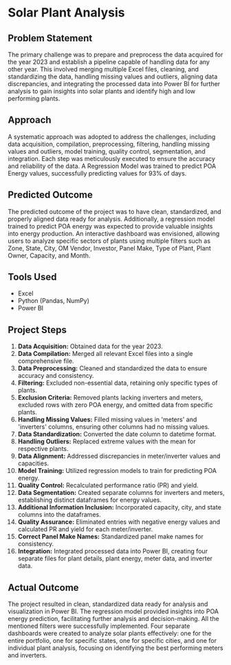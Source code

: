 # Solar Plant Analysis

## Problem Statement
The primary challenge was to prepare and preprocess the data acquired for the year 2023 and establish a pipeline capable of handling data for any other year. This involved merging multiple Excel files, cleaning, and standardizing the data, handling missing values and outliers, aligning data discrepancies, and integrating the processed data into Power BI for further analysis to gain insights into solar plants and identify high and low performing plants.

## Approach
A systematic approach was adopted to address the challenges, including data acquisition, compilation, preprocessing, filtering, handling missing values and outliers, model training, quality control, segmentation, and integration. Each step was meticulously executed to ensure the accuracy and reliability of the data. A Regression Model was trained to predict POA Energy values, successfully predicting values for 93% of days.

## Predicted Outcome
The predicted outcome of the project was to have clean, standardized, and properly aligned data ready for analysis. Additionally, a regression model trained to predict POA energy was expected to provide valuable insights into energy production. An interactive dashboard was envisioned, allowing users to analyze specific sectors of plants using multiple filters such as Zone, State, City, OM Vendor, Investor, Panel Make, Type of Plant, Plant Owner, Capacity, and Month.

## Tools Used
- Excel
- Python (Pandas, NumPy)
- Power BI

## Project Steps
1. **Data Acquisition:** Obtained data for the year 2023.
2. **Data Compilation:** Merged all relevant Excel files into a single comprehensive file.
3. **Data Preprocessing:** Cleaned and standardized the data to ensure accuracy and consistency.
4. **Filtering:** Excluded non-essential data, retaining only specific types of plants.
5. **Exclusion Criteria:** Removed plants lacking inverters and meters, excluded rows with zero POA energy, and omitted data from specific plants.
6. **Handling Missing Values:** Filled missing values in 'meters' and 'inverters' columns, ensuring other columns had no missing values.
7. **Data Standardization:** Converted the date column to datetime format.
8. **Handling Outliers:** Replaced extreme values with the mean for respective plants.
9. **Data Alignment:** Addressed discrepancies in meter/inverter values and capacities.
10. **Model Training:** Utilized regression models to train for predicting POA energy.
11. **Quality Control:** Recalculated performance ratio (PR) and yield.
12. **Data Segmentation:** Created separate columns for inverters and meters, establishing distinct dataframes for energy values.
13. **Additional Information Inclusion:** Incorporated capacity, city, and state columns into the dataframes.
14. **Quality Assurance:** Eliminated entries with negative energy values and calculated PR and yield for each meter/inverter.
15. **Correct Panel Make Names:** Standardized panel make names for consistency.
16. **Integration:** Integrated processed data into Power BI, creating four separate files for plant details, plant energy, meter data, and inverter data.

## Actual Outcome
The project resulted in clean, standardized data ready for analysis and visualization in Power BI. The regression model provided insights into POA energy prediction, facilitating further analysis and decision-making. All the mentioned filters were successfully implemented. Four separate dashboards were created to analyze solar plants effectively: one for the entire portfolio, one for specific states, one for specific cities, and one for individual plant analysis, focusing on identifying the best performing meters and inverters.
